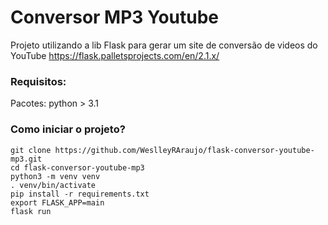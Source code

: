 # Conversor MP3 Youtube
Projeto utilizando a lib Flask para gerar um site de conversão de videos do YouTube
https://flask.palletsprojects.com/en/2.1.x/
<br>
### Requisitos:
Pacotes: python > 3.1

### Como iniciar o projeto?
```console
git clone https://github.com/WeslleyRAraujo/flask-conversor-youtube-mp3.git
cd flask-conversor-youtube-mp3
python3 -m venv venv
. venv/bin/activate
pip install -r requirements.txt
export FLASK_APP=main
flask run
```
